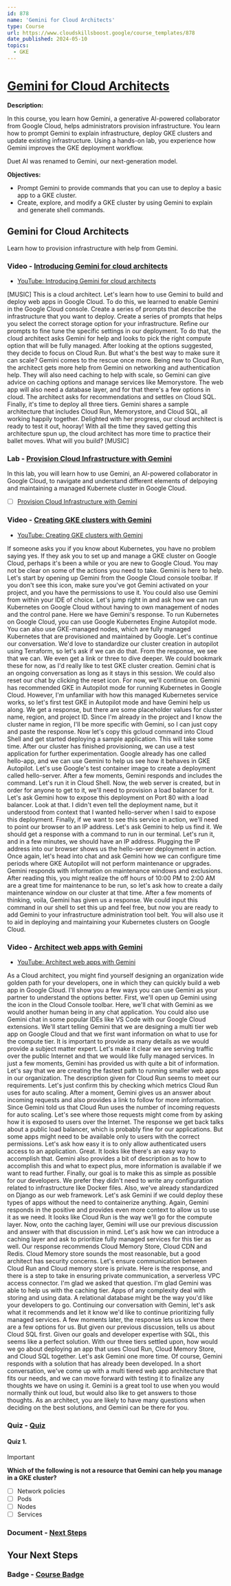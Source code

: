 ```yaml
---
id: 878
name: 'Gemini for Cloud Architects'
type: Course
url: https://www.cloudskillsboost.google/course_templates/878
date_published: 2024-05-10
topics:
  - GKE
---
```


# [Gemini for Cloud Architects](https://www.cloudskillsboost.google/course_templates/878)

**Description:**

In this course, you learn how Gemini, a generative AI-powered collaborator from Google Cloud, helps administrators provision infrastructure. You learn how to prompt Gemini to explain infrastructure, deploy GKE clusters and update existing infrastructure. Using a hands-on lab, you experience how Gemini improves the GKE deployment workflow.

Duet AI was renamed to Gemini, our next-generation model.

**Objectives:**

* Prompt Gemini to provide commands that you can use to deploy a basic app to a GKE cluster.
* Create, explore, and modify a GKE cluster by using Gemini to explain and generate shell commands.

## Gemini for Cloud Architects

Learn how to provision infrastructure with help from Gemini.

### Video - [Introducing Gemini for cloud architects](https://www.cloudskillsboost.google/course_templates/878/video/475984)

* [YouTube: Introducing Gemini for cloud architects](https://www.youtube.com/watch?v=DKlUYcdpks0)

[MUSIC] This is a cloud architect. Let's learn how to use Gemini to build and deploy web apps in Google Cloud. To do this, we learned to enable Gemini in the Google Cloud console. Create a series of prompts that describe the infrastructure that you want to deploy. Create a series of prompts that helps you select the correct storage option for your infrastructure. Refine our prompts to fine tune the specific settings in our deployment. To do that, the cloud architect asks Gemini for help and looks to pick the right compute option that will be fully managed. After looking at the options suggested, they decide to focus on Cloud Run. But what's the best way to make sure it can scale? Gemini comes to the rescue once more. Being new to Cloud Run, the architect gets more help from Gemini on networking and authentication help. They will also need caching to help with scale, so Gemini can give advice on caching options and manage services like Memorystore. The web app will also need a database layer, and for that there's a few options in cloud. The architect asks for recommendations and settles on Cloud SQL. Finally, it's time to deploy all three tiers. Gemini shares a sample architecture that includes Cloud Run, Memorystore, and Cloud SQL, all working happily together. Delighted with her progress, our cloud architect is ready to test it out, hooray! With all the time they saved getting this architecture spun up, the cloud architect has more time to practice their ballet moves. What will you build? [MUSIC]

### Lab - [Provision Cloud Infrastructure with Gemini](https://www.cloudskillsboost.google/course_templates/878/labs/475985)

In this lab, you will learn how to use Gemini, an AI-powered collaborator in Google Cloud, to navigate and understand different elements of delpoying and maintaining a managed Kubernete cluster in Google Cloud.

* [ ] [Provision Cloud Infrastructure with Gemini](../labs/Provision-Cloud-Infrastructure-with-Gemini.md)

### Video - [Creating GKE clusters with Gemini](https://www.cloudskillsboost.google/course_templates/878/video/475986)

* [YouTube: Creating GKE clusters with Gemini](https://www.youtube.com/watch?v=xirSA_wn1tw)

If someone asks you if you know about Kubernetes, you have no problem saying yes. If they ask you to set up and manage a GKE cluster on Google Cloud, perhaps it's been a while or you are new to Google Cloud. You may not be clear on some of the actions you need to take. Gemini is here to help. Let's start by opening up Gemini from the Google Cloud console toolbar. If you don't see this icon, make sure you've got Gemini activated on your project, and you have the permissions to use it. You could also use Gemini from within your IDE of choice. Let's jump right in and ask how we can run Kubernetes on Google Cloud without having to own management of nodes and the control pane. Here we have Gemini's response. To run Kubernetes on Google Cloud, you can use Google Kubernetes Engine Autopilot mode. You can also use GKE-managed nodes, which are fully managed Kubernetes that are provisioned and maintained by Google. Let's continue our conversation. We'd love to standardize our cluster creation in autopilot using Terraform, so let's ask if we can do that. From the response, we see that we can. We even get a link or three to dive deeper. We could bookmark these for now, as I'd really like to test GKE cluster creation. Gemini chat is an ongoing conversation as long as it stays in this session. We could also reset our chat by clicking the reset icon. For now, we'll continue on. Gemini has recommended GKE in Autopilot mode for running Kubernetes in Google Cloud. However, I'm unfamiliar with how this managed Kubernetes service works, so let's first test GKE in Autopilot mode and have Gemini help us along. We get a response, but there are some placeholder values for cluster name, region, and project ID. Since I'm already in the project and I know the cluster name in region, I'll be more specific with Gemini, so I can just copy and paste the response. Now let's copy this gcloud command into Cloud Shell and get started deploying a sample application. This will take some time. After our cluster has finished provisioning, we can use a test application for further experimentation. Google already has one called hello-app, and we can use Gemini to help us see how it behaves in GKE Autopilot. Let's use Google's test container image to create a deployment called hello-server. After a few moments, Gemini responds and includes the command. Let's run it in Cloud Shell. Now, the web server is created, but in order for anyone to get to it, we'll need to provision a load balancer for it. Let's ask Gemini how to expose this deployment on Port 80 with a load balancer. Look at that. I didn't even tell the deployment name, but it understood from context that I wanted hello-server when I said to expose this deployment. Finally, if we want to see this service in action, we'll need to point our browser to an IP address. Let's ask Gemini to help us find it. We should get a response with a command to run in our terminal. Let's run it, and in a few minutes, we should have an IP address. Plugging the IP address into our browser shows us the hello-server deployment in action. Once again, let's head into chat and ask Gemini how we can configure time periods where GKE Autopilot will not perform maintenance or upgrades. Gemini responds with information on maintenance windows and exclusions. After reading this, you might realize the off hours of 10:00 PM to 2:00 AM are a great time for maintenance to be run, so let's ask how to create a daily maintenance window on our cluster at that time. After a few moments of thinking, voila, Gemini has given us a response. We could input this command in our shell to set this up and feel free, but now you are ready to add Gemini to your infrastructure administration tool belt. You will also use it to aid in deploying and maintaining your Kubernetes clusters on Google Cloud.

### Video - [Architect web apps with Gemini](https://www.cloudskillsboost.google/course_templates/878/video/475987)

* [YouTube: Architect web apps with Gemini](https://www.youtube.com/watch?v=wD_NWnKAPEI)

As a Cloud architect, you might find yourself designing an organization wide golden path for your developers, one in which they can quickly build a web app in Google Cloud. I'll show you a few ways you can use Gemini as your partner to understand the options better. First, we'll open up Gemini using the icon in the Cloud Console toolbar. Here, we'll chat with Gemini as we would another human being in any chat application. You could also use Gemini chat in some popular IDEs like VS Code with our Google Cloud extensions. We'll start telling Gemini that we are designing a multi tier web app on Google Cloud and that we first want information on what to use for the compute tier. It is important to provide as many details as we would provide a subject matter expert. Let's make it clear we are serving traffic over the public Internet and that we would like fully managed services. In just a few moments, Gemini has provided us with quite a bit of information. Let's say that we are creating the fastest path to running smaller web apps in our organization. The description given for Cloud Run seems to meet our requirements. Let's just confirm this by checking which metrics Cloud Run uses for auto scaling. After a moment, Gemini gives us an answer about incoming requests and also provides a link to follow for more information. Since Gemini told us that Cloud Run uses the number of incoming requests for auto scaling. Let's see where those requests might come from by asking how it is exposed to users over the Internet. The response we get back talks about a public load balancer, which is probably fine for our applications. But some apps might need to be available only to users with the correct permissions. Let's ask how easy it is to only allow authenticated users access to an application. Great. It looks like there's an easy way to accomplish that. Gemini also provides a bit of description as to how to accomplish this and what to expect plus, more information is available if we want to read further. Finally, our goal is to make this as simple as possible for our developers. We prefer they didn't need to write any configuration related to infrastructure like Docker files. Also, we've already standardized on Django as our web framework. Let's ask Gemini if we could deploy these types of apps without the need to containerize anything. Again, Gemini responds in the positive and provides even more context to allow us to use it as we need. It looks like Cloud Run is the way we'll go for the compute layer. Now, onto the caching layer, Gemini will use our previous discussion and answer with that discussion in mind. Let's ask how we can introduce a caching layer and ask to prioritize fully managed services for this tier as well. Our response recommends Cloud Memory Store, Cloud CDN and Redis. Cloud Memory store sounds the most reasonable, but a good architect has security concerns. Let's ensure communication between Cloud Run and Cloud memory store is private. Here is the response, and there is a step to take in ensuring private communication, a serverless VPC access connector. I'm glad we asked that question. I'm glad Gemini was able to help us with the caching tier. Apps of any complexity deal with storing and using data. A relational database might be the way you'd like your developers to go. Continuing our conversation with Gemini, let's ask what it recommends and let it know we'd like to continue prioritizing fully managed services. A few moments later, the response lets us know there are a few options for us. But given our previous discussion, tells us about Cloud SQL first. Given our goals and developer expertise with SQL, this seems like a perfect solution. With our three tiers settled upon, how would we go about deploying an app that uses Cloud Run, Cloud Memory Store, and Cloud SQL together. Let's ask Gemini one more time. Of course, Gemini responds with a solution that has already been developed. In a short conversation, we've come up with a multi tiered web app architecture that fits our needs, and we can move forward with testing it to finalize any thoughts we have on using it. Gemini is a great tool to use when you would normally think out loud, but would also like to get answers to those thoughts. As an architect, you are likely to have many questions when deciding on the best solutions, and Gemini can be there for you.

### Quiz - [Quiz](https://www.cloudskillsboost.google/course_templates/878/quizzes/475988)

#### Quiz 1.

> [!important]
> **Which of the following is not a resource that Gemini can help you manage in a GKE cluster?**
>
> * [ ] Network policies
> * [ ] Pods
> * [ ] Nodes
> * [ ] Services

### Document - [Next Steps](https://www.cloudskillsboost.google/course_templates/878/documents/475989)

## Your Next Steps

### Badge - [Course Badge](https://www.cloudskillsboost.google)
